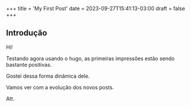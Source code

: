 +++
title = 'My First Post'
date = 2023-09-27T15:41:13-03:00
draft = false
+++

## Introdução

Hi!

Testando agora usando o hugo, as primeiras impressões estão sendo bastante
positivas.

Gostei dessa forma dinâmica dele. 

Vamos ver com a evolução dos novos posts.

Att.